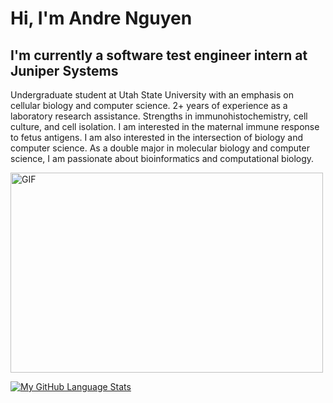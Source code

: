 # Hi, I'm Andre Nguyen

## I'm currently a software test engineer intern at Juniper Systems 

Undergraduate student at Utah State University with an emphasis on cellular biology and computer science. 2+ years of experience as a laboratory research assistance. Strengths in immunohistochemistry, cell culture, and cell isolation. I am interested in the maternal immune response to fetus antigens. I am also interested in the intersection of biology and computer science. As a double major in molecular biology and computer science, I am passionate about bioinformatics and computational biology.

  <img align="center" alt="GIF" src="https://github.com/AndreNguyen124/AndreNguyen124/blob/main/doge.gif" width="500" height="320" />



[![My GitHub Language Stats](https://github-readme-stats.vercel.app/api/top-langs/?username=AndreNguyen124&langs_count=5&theme=tokyonight)]()


<!---
AndreNguyen124/AndreNguyen124 is a ✨ special ✨ repository because its `README.md` (this file) appears on your GitHub profile.
You can click the Preview link to take a look at your changes.
--->
